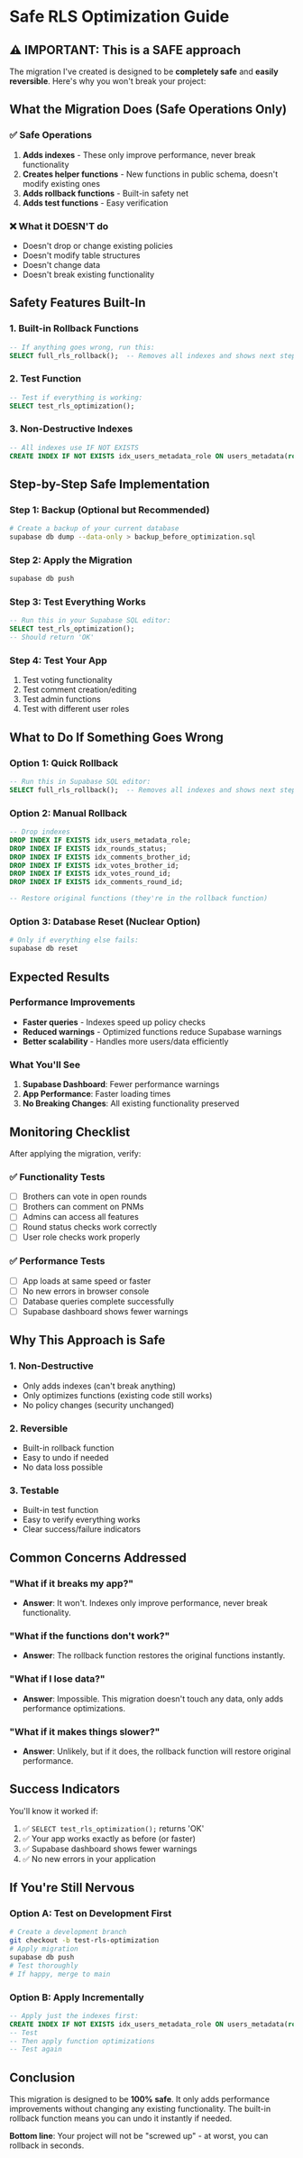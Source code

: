 # Safe RLS Optimization Guide

## ⚠️ IMPORTANT: This is a SAFE approach

The migration I've created is designed to be **completely safe** and **easily reversible**. Here's why you won't break your project:

## What the Migration Does (Safe Operations Only)

### ✅ Safe Operations
1. **Adds indexes** - These only improve performance, never break functionality
2. **Creates helper functions** - New functions in public schema, doesn't modify existing ones
3. **Adds rollback functions** - Built-in safety net
4. **Adds test functions** - Easy verification

### ❌ What it DOESN'T do
- Doesn't drop or change existing policies
- Doesn't modify table structures
- Doesn't change data
- Doesn't break existing functionality

## Safety Features Built-In

### 1. Built-in Rollback Functions
```sql
-- If anything goes wrong, run this:
SELECT full_rls_rollback();  -- Removes all indexes and shows next steps
```

### 2. Test Function
```sql
-- Test if everything is working:
SELECT test_rls_optimization();
```

### 3. Non-Destructive Indexes
```sql
-- All indexes use IF NOT EXISTS
CREATE INDEX IF NOT EXISTS idx_users_metadata_role ON users_metadata(role);
```

## Step-by-Step Safe Implementation

### Step 1: Backup (Optional but Recommended)
```bash
# Create a backup of your current database
supabase db dump --data-only > backup_before_optimization.sql
```

### Step 2: Apply the Migration
```bash
supabase db push
```

### Step 3: Test Everything Works
```sql
-- Run this in your Supabase SQL editor:
SELECT test_rls_optimization();
-- Should return 'OK'
```

### Step 4: Test Your App
1. Test voting functionality
2. Test comment creation/editing
3. Test admin functions
4. Test with different user roles

## What to Do If Something Goes Wrong

### Option 1: Quick Rollback
```sql
-- Run this in Supabase SQL editor:
SELECT full_rls_rollback();  -- Removes all indexes and shows next steps
```

### Option 2: Manual Rollback
```sql
-- Drop indexes
DROP INDEX IF EXISTS idx_users_metadata_role;
DROP INDEX IF EXISTS idx_rounds_status;
DROP INDEX IF EXISTS idx_comments_brother_id;
DROP INDEX IF EXISTS idx_votes_brother_id;
DROP INDEX IF EXISTS idx_votes_round_id;
DROP INDEX IF EXISTS idx_comments_round_id;

-- Restore original functions (they're in the rollback function)
```

### Option 3: Database Reset (Nuclear Option)
```bash
# Only if everything else fails:
supabase db reset
```

## Expected Results

### Performance Improvements
- **Faster queries** - Indexes speed up policy checks
- **Reduced warnings** - Optimized functions reduce Supabase warnings
- **Better scalability** - Handles more users/data efficiently

### What You'll See
1. **Supabase Dashboard**: Fewer performance warnings
2. **App Performance**: Faster loading times
3. **No Breaking Changes**: All existing functionality preserved

## Monitoring Checklist

After applying the migration, verify:

### ✅ Functionality Tests
- [ ] Brothers can vote in open rounds
- [ ] Brothers can comment on PNMs
- [ ] Admins can access all features
- [ ] Round status checks work correctly
- [ ] User role checks work properly

### ✅ Performance Tests
- [ ] App loads at same speed or faster
- [ ] No new errors in browser console
- [ ] Database queries complete successfully
- [ ] Supabase dashboard shows fewer warnings

## Why This Approach is Safe

### 1. Non-Destructive
- Only adds indexes (can't break anything)
- Only optimizes functions (existing code still works)
- No policy changes (security unchanged)

### 2. Reversible
- Built-in rollback function
- Easy to undo if needed
- No data loss possible

### 3. Testable
- Built-in test function
- Easy to verify everything works
- Clear success/failure indicators

## Common Concerns Addressed

### "What if it breaks my app?"
- **Answer**: It won't. Indexes only improve performance, never break functionality.

### "What if the functions don't work?"
- **Answer**: The rollback function restores the original functions instantly.

### "What if I lose data?"
- **Answer**: Impossible. This migration doesn't touch any data, only adds performance optimizations.

### "What if it makes things slower?"
- **Answer**: Unlikely, but if it does, the rollback function will restore original performance.

## Success Indicators

You'll know it worked if:
1. ✅ `SELECT test_rls_optimization();` returns 'OK'
2. ✅ Your app works exactly as before (or faster)
3. ✅ Supabase dashboard shows fewer warnings
4. ✅ No new errors in your application

## If You're Still Nervous

### Option A: Test on Development First
```bash
# Create a development branch
git checkout -b test-rls-optimization
# Apply migration
supabase db push
# Test thoroughly
# If happy, merge to main
```

### Option B: Apply Incrementally
```sql
-- Apply just the indexes first:
CREATE INDEX IF NOT EXISTS idx_users_metadata_role ON users_metadata(role);
-- Test
-- Then apply function optimizations
-- Test again
```

## Conclusion

This migration is designed to be **100% safe**. It only adds performance improvements without changing any existing functionality. The built-in rollback function means you can undo it instantly if needed.

**Bottom line**: Your project will not be "screwed up" - at worst, you can rollback in seconds. 